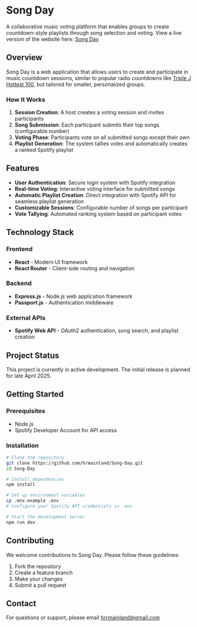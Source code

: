 # Song Day

A collaborative music voting platform that enables groups to create countdown-style playlists through song selection and voting.
View a live version of the website here: [Song Day](https://songday.co)

## Overview

Song Day is a web application that allows users to create and participate in music countdown sessions, similar to popular radio countdowns like [Triple J Hottest 100](https://www.abc.net.au/triplej/hottest100/), but tailored for smaller, personalized groups.

### How It Works

1. **Session Creation**: A host creates a voting session and invites participants
2. **Song Submission**: Each participant submits their top songs (configurable number)
3. **Voting Phase**: Participants vote on all submitted songs except their own
4. **Playlist Generation**: The system tallies votes and automatically creates a ranked Spotify playlist

## Features

- **User Authentication**: Secure login system with Spotify integration
- **Real-time Voting**: Interactive voting interface for submitted songs
- **Automatic Playlist Creation**: Direct integration with Spotify API for seamless playlist generation
- **Customizable Sessions**: Configurable number of songs per participant
- **Vote Tallying**: Automated ranking system based on participant votes

## Technology Stack

### Frontend
- **React** - Modern UI framework
- **React Router** - Client-side routing and navigation

### Backend
- **Express.js** - Node.js web application framework
- **Passport.js** - Authentication middleware

### External APIs
- **Spotify Web API** - OAuth2 authentication, song search, and playlist creation

## Project Status

This project is currently in active development. The initial release is planned for late April 2025.

## Getting Started

### Prerequisites
- Node.js
- Spotify Developer Account for API access

### Installation
```bash
# Clone the repository
git clone https://github.com/hrmainland/Song-Day.git
cd Song-Day

# Install dependencies
npm install

# Set up environment variables
cp .env.example .env
# Configure your Spotify API credentials in .env

# Start the development server
npm run dev
```

## Contributing

We welcome contributions to Song Day. Please follow these guidelines:

1. Fork the repository
2. Create a feature branch
3. Make your changes
4. Submit a pull request


## Contact

For questions or support, please email hrrmainland@gmail.com

